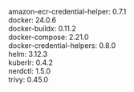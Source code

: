 amazon-ecr-credential-helper: 0.7.1 <br/>
docker: 24.0.6 <br/>
docker-buildx: 0.11.2 <br/>
docker-compose: 2.21.0 <br/>
docker-credential-helpers: 0.8.0 <br/>
helm: 3.12.3 <br/>
kuberlr: 0.4.2 <br/>
nerdctl: 1.5.0 <br/>
trivy: 0.45.0 <br/>

